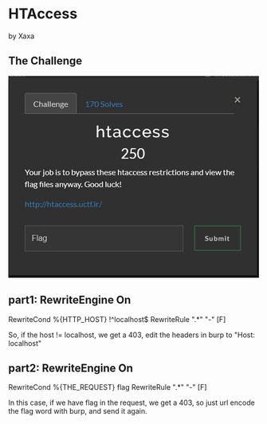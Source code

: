 # HTAccess

by Xaxa

## The Challenge

![Alt text](images/image.png)

## part1: RewriteEngine On
RewriteCond %{HTTP_HOST} !^localhost$
RewriteRule ".*" "-" [F]    

So, if the host != localhost, we get a 403, edit the headers in burp to "Host: localhost"

## part2: RewriteEngine On
RewriteCond %{THE_REQUEST} flag
RewriteRule ".*" "-" [F]

In this case, if we have flag in the request, we get a 403, so just url encode the flag word with burp, and send it again.

